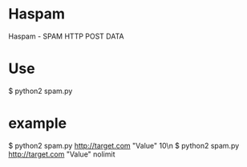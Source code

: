 # Haspam
Haspam - SPAM HTTP POST DATA
# Use
$ python2 spam.py <target> <value> <loop>
# example
$ python2 spam.py http://target.com "Value" 10\n
$ python2 spam.py http://target.com "Value" nolimit
